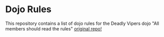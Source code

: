 Dojo Rules
==========

This repository contains a list of dojo rules for the Deadly Vipers dojo
"All members should read the rules"
[original repo!](("https://github.com/deadlyvipers"))
